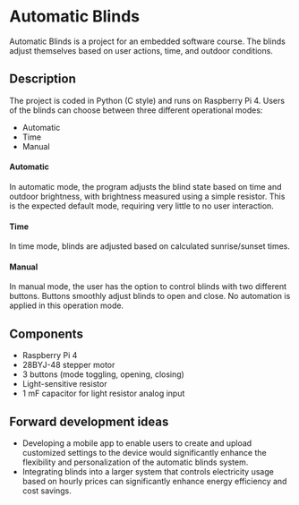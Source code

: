 # Automatic Blinds
Automatic Blinds is a project for an embedded software course. The blinds adjust themselves based on user actions, time, and outdoor conditions.

## Description
The project is coded in Python (C style) and runs on Raspberry Pi 4. Users of the blinds can choose between three different operational modes:

- Automatic
- Time
- Manual

#### Automatic
In automatic mode, the program adjusts the blind state based on time and outdoor brightness, with brightness measured using a simple resistor. This is the expected default mode, requiring very little to no user interaction.

#### Time
In time mode, blinds are adjusted based on calculated sunrise/sunset times.

#### Manual
In manual mode, the user has the option to control blinds with two different buttons. Buttons smoothly adjust blinds to open and close. No automation is applied in this operation mode.

## Components
- Raspberry Pi 4
- 28BYJ-48 stepper motor
- 3 buttons (mode toggling, opening, closing)
- Light-sensitive resistor
- 1 mF capacitor for light resistor analog input

## Forward development ideas
- Developing a mobile app to enable users to create and upload customized settings to the device would significantly enhance the flexibility and personalization of the automatic blinds system.
- Integrating blinds into a larger system that controls electricity usage based on hourly prices can significantly enhance energy efficiency and cost savings.
